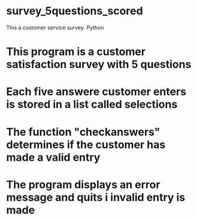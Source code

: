 # survey_5questions_scored
This a customer service survey. Python
# This program is a customer satisfaction survey with 5 questions
# Each five answere customer enters is stored in a list called selections
# The function "checkanswers" determines if the customer has made a valid entry
# The program displays an error message and quits i invalid entry is made
